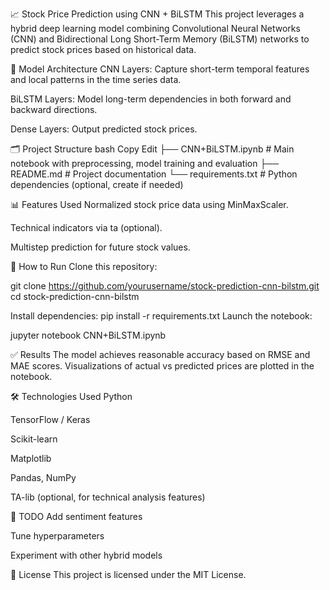 📈 Stock Price Prediction using CNN + BiLSTM
This project leverages a hybrid deep learning model combining Convolutional Neural Networks (CNN) and Bidirectional Long Short-Term Memory (BiLSTM) networks to predict stock prices based on historical data.

🧠 Model Architecture
CNN Layers: Capture short-term temporal features and local patterns in the time series data.

BiLSTM Layers: Model long-term dependencies in both forward and backward directions.

Dense Layers: Output predicted stock prices.

🗂️ Project Structure
bash
Copy
Edit
├── CNN+BiLSTM.ipynb     # Main notebook with preprocessing, model training and evaluation
├── README.md            # Project documentation
└── requirements.txt     # Python dependencies (optional, create if needed)

📊 Features Used
Normalized stock price data using MinMaxScaler.

Technical indicators via ta (optional).

Multistep prediction for future stock values.

🚀 How to Run
Clone this repository:

git clone https://github.com/yourusername/stock-prediction-cnn-bilstm.git
cd stock-prediction-cnn-bilstm

Install dependencies:
pip install -r requirements.txt
Launch the notebook:


jupyter notebook CNN+BiLSTM.ipynb

✅ Results
The model achieves reasonable accuracy based on RMSE and MAE scores. Visualizations of actual vs predicted prices are plotted in the notebook.

🛠 Technologies Used
Python

TensorFlow / Keras

Scikit-learn

Matplotlib

Pandas, NumPy

TA-lib (optional, for technical analysis features)

📌 TODO
Add sentiment features

Tune hyperparameters

Experiment with other hybrid models

📄 License
This project is licensed under the MIT License.